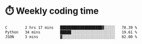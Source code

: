 
# :stopwatch: Weekly coding time
<!--START_SECTION:waka-->

```txt
C        2 hrs 17 mins   ███████████████████▓░░░░░   78.39 %
Python   34 mins         █████░░░░░░░░░░░░░░░░░░░░   19.61 %
JSON     3 mins          ▓░░░░░░░░░░░░░░░░░░░░░░░░   02.00 %
```

<!--END_SECTION:waka-->


<!-- <p> <img src="https://github-readme-stats.vercel.app/api?username=cozgerest&show_icons=true&hide_border=false" />  </p> -->

